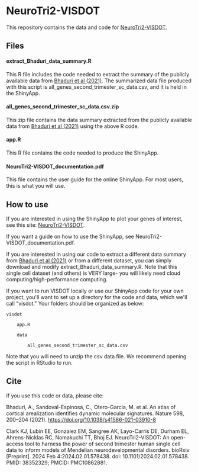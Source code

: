 # NeuroTri2-VISDOT

This repository contains the data and code for [NeuroTri2-VISDOT](bhojlab.shinyapps.io/NeuroTri2-VISDOT).

## Files

#### extract_Bhaduri_data_summary.R

This R file includes the code needed to extract the summary of the publicly available data from [Bhaduri et al (2021)](https://www.nature.com/articles/s41586-021-03910-8). The summarized data file produced with this script is all_genes_second_trimester_sc_data.csv, and it is held in the ShinyApp.

#### all_genes_second_trimester_sc_data.csv.zip

This zip file contains the data summary extracted from the publicly available data from [Bhaduri et al (2021)](https://www.nature.com/articles/s41586-021-03910-8) using the above R code.

#### app.R

This R file contains the code needed to produce the ShinyApp.

#### NeuroTri2-VISDOT_documentation.pdf

This file contains the user guide for the online ShinyApp. For most users, this is what you will use. <br>

## How to use

If you are interested in using the ShinyApp to plot your genes of interest, see this site: [NeuroTri2-VISDOT](bhojlab.shinyapps.io/NeuroTri2-VISDOT).

If you want a guide on how to use the ShinyApp, see NeuroTri2-VISDOT_documentation.pdf.

If you are interested in using our code to extract a different data summary from [Bhaduri et al (2021)](https://www.nature.com/articles/s41586-021-03910-8) or from a different dataset, you can simply download and modify extract_Bhaduri_data_summary.R. Note that this single cell dataset (and others) is VERY large- you will likely need cloud computing/high-performance computing.

If you want to run VISDOT locally or use our ShinyApp code for your own project, you'll want to set up a directory for the code and data, which we'll call "visdot." Your folders should be organized as below:

    visdot

        app.R

        data

            all_genes_second_trimester_sc_data.csv

Note that you will need to unzip the csv data file. We recommend opening the script in RStudio to run.


## Cite

If you use this code or data, please cite:<br>

Bhaduri, A., Sandoval-Espinosa, C., Otero-Garcia, M. et al. An atlas of cortical arealization identifies dynamic molecular signatures. Nature 598, 200–204 (2021). https://doi.org/10.1038/s41586-021-03910-8 <br>

Clark KJ, Lubin EE, Gonzalez EM, Sangree AK, Layo-Carris DE, Durham EL, Ahrens-Nicklas RC, Nomakuchi TT, Bhoj EJ. NeuroTri2-VISDOT: An open-access tool to harness the power of second trimester human single cell data to inform models of Mendelian neurodevelopmental disorders. bioRxiv [Preprint]. 2024 Feb 4:2024.02.01.578438. doi: 10.1101/2024.02.01.578438. PMID: 38352329; PMCID: PMC10862881.
